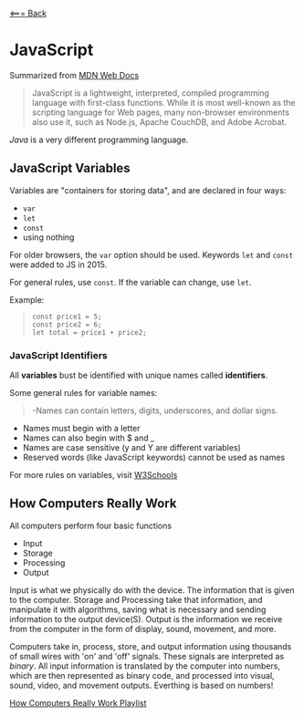 [<=== Back](README.md)

# JavaScript
Summarized from [MDN Web Docs](https://developer.mozilla.org/en-US/docs/Web/JavaScript)

> JavaScript is a lightweight, interpreted, compiled programming language with first-class functions. While it is most well-known as the scripting language for Web pages, many non-browser environments also use it, such as Node.js, Apache CouchDB, and Adobe Acrobat.

*Java* is a very different programming language.

## JavaScript Variables
Variables  are "containers for storing data", and are declared in four ways:
- `var`
- `let`
- `const`
- using nothing

For older browsers, the `var` option should be used. Keywords `let` and `const` were added to JS in 2015.

For general rules, use `const`. If the variable can change, use `let`.

Example:
> `const price1 = 5;`  
`const price2 = 6;`  
`let total = price1 + price2;`

### JavaScript Identifiers
All **variables** bust be identified with unique names called **identifiers**. 

Some general rules for variable names:
> -Names can contain letters, digits, underscores, and dollar signs.
- Names must begin with a letter
- Names can also begin with $ and _ 
- Names are case sensitive (y and Y are different variables)
- Reserved words (like JavaScript keywords) cannot be used as names

For more rules on variables, visit [W3Schools](https://www.w3schools.com/js/js_variables.asp)

## How Computers Really Work
All computers perform four basic functions
- Input
- Storage
- Processing
- Output

Input is what we physically do with the device. The information that is given to the computer. Storage and Processing take that information, and manipulate it with algorithms, saving what is necessary and sending information to the output device(S). Output is the information we receive from the computer in the form of display, sound, movement, and more.

Computers take in, process, store, and output information using thousands of small wires with 'on' and 'off' signals. These signals are interpreted as *binary*. All input information is translated by the computer into numbers, which are then represented as binary code, and processed into visual, sound, video, and movement outputs. Everthing is based on numbers!

[How Computers Really Work Playlist](https://www.youtube.com/playlist?list=PLzdnOPI1iJNcsRwJhvksEo1tJqjIqWbN-)